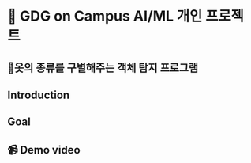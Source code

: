 # 📌 GDG on Campus AI/ML 개인 프로젝트

## 👚옷의 종류를 구별해주는 객체 탐지 프로그램

## Introduction

## Goal

## 📹 Demo video



